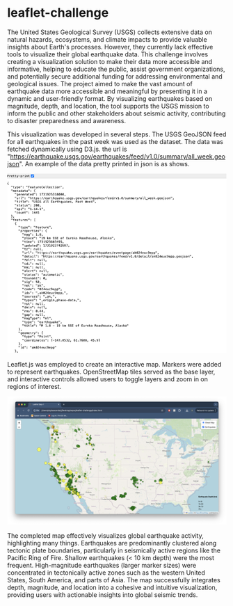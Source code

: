 # leaflet-challenge

The United States Geological Survey (USGS) collects extensive data on natural hazards, ecosystems, and climate impacts to provide valuable insights about Earth's processes. However, they currently lack effective tools to visualize their global earthquake data. This challenge involves creating a visualization solution to make their data more accessible and informative, helping to educate the public, assist government organizations, and potentially secure additional funding for addressing environmental and geological issues. The project aimed to make the vast amount of earthquake data more accessible and meaningful by presenting it in a dynamic and user-friendly format. By visualizing earthquakes based on magnitude, depth, and location, the tool supports the USGS mission to inform the public and other stakeholders about seismic activity, contributing to disaster preparedness and awareness.

This visualization was developed in several steps. The USGS GeoJSON feed for all earthquakes in the past week was used as the dataset. The data was fetched dynamically using D3.js. the url is "https://earthquake.usgs.gov/earthquakes/feed/v1.0/summary/all_week.geojson". An example of the data pretty printed in json is as shows.

![json.png](https://github.com/otybaasandorj/leaflet-challenge/blob/main/Images/map/json.png)

Leaflet.js was employed to create an interactive map. Markers were added to represent earthquakes. OpenStreetMap tiles served as the base layer, and interactive controls allowed users to toggle layers and zoom in on regions of interest.

![map.png](https://github.com/otybaasandorj/leaflet-challenge/blob/main/Images/map/map.png)

The completed map effectively visualizes global earthquake activity, highlighting many things. Earthquakes are predominantly clustered along tectonic plate boundaries, particularly in seismically active regions like the Pacific Ring of Fire. Shallow earthquakes (< 10 km depth) were the most frequent. High-magnitude earthquakes (larger marker sizes) were concentrated in tectonically active zones such as the western United States, South America, and parts of Asia. The map successfully integrates depth, magnitude, and location into a cohesive and intuitive visualization, providing users with actionable insights into global seismic trends.

